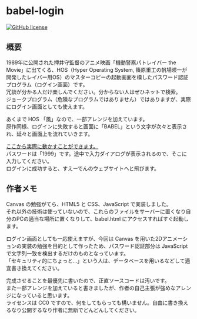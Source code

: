 

# babel-login

[![GitHub license](<https://img.shields.io/github/license/suyeden/babel-login>)](<https://github.com/suyeden/babel-login/blob/master/LICENSE>)  


## 概要

1989年に公開された押井守監督のアニメ映画「機動警察パトレイバー the Movie」に出てくる、HOS（Hyper Operating System, 篠原重工の帆場暎一が開発したレイバー用OS）のマスターコピーの起動画面を模したパスワード認証プログラム（ログイン画面）です。  
冗談が分かる人だけ楽しんでください。分からない人はぜひネットで検索。  
ジョークプログラム（危険なプログラムではありません）ではありますが、実際にログイン画面としても使えます。  

あくまで HOS 「風」なので、一部アレンジを加えています。  
原作同様、ログインに失敗すると画面に「BABEL」という文字が次々と表示され、延々と画面上を流れていきます。  

[ここから実際に動かすことができます。](https://suyeden.github.io/softwares/junk/babel-login/babel.html)  
パスワードは「1999」です。途中で入力ダイアログが表示されるので、そこに入力してください。  
ログインに成功すると、すえーでんのウェブサイトへと飛びます。  


## 作者メモ

Canvas の勉強がてら、HTML5 と CSS、JavaScript で実装しました。  
それ以外の技術は使っていないので、これらのファイルをサーバーに置くなり自分のPCの適当な場所に置くなりして、babel.html にアクセスすればすぐ起動します。  

ログイン画面としても一応使えますが、今回は Canvas を用いた2Dアニメーションの実装の勉強を目的として作ったため、パスワード認証部分は JavaScript で文字列一致を検出するだけのものとなっています。  
「セキュリティ的にちょっと&#x2026;」という人は、データベースを用いるなどして適宜書き換えてください。  

完成させることを最優先に書いたので、正直ソースコードは汚いです。  
また一部アレンジを加えていると書きましたが、作者の自己主張が強めなアレンジになっていると思います。  
ライセンスは CC0 ですので、何をしてもらっても構いません。自由に書き換えるなり公開するなり作者に無断でどんどんしてください。  

